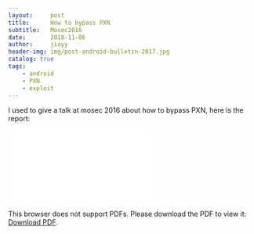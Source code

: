 ```yaml
---
layout:     post
title:      How to bypass PXN
subtitle:   Mosec2016
date:       2018-11-06
author:     jiayy
header-img: img/post-android-bulletin-2017.jpg
catalog: true
tags:
    - android
    - PXN 
    - exploit
---
```


I used to give a talk at mosec 2016 about how to bypass PXN, here is the report:

<object data="./bypass-pxn.pdf" type="application/pdf" width="700px" height="700px">
    <embed src="./bypass-pxn.pdf">
        <p>This browser does not support PDFs. Please download the PDF to view it: <a href="./bypass-pxn.pdf">Download PDF</a>.</p>
    </embed>
</object>


